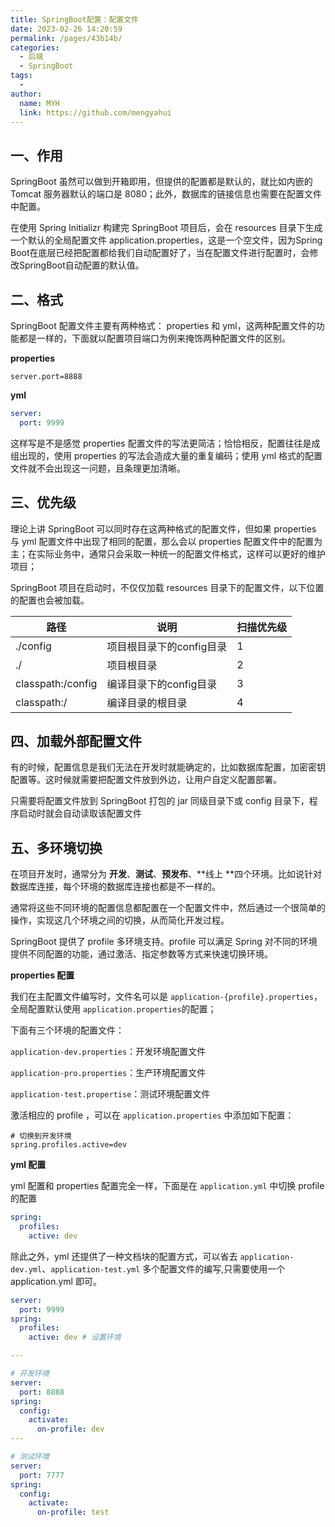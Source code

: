 ```yaml
---
title: SpringBoot配置：配置文件
date: 2023-02-26 14:20:59
permalink: /pages/43b14b/
categories:
  - 后端
  - SpringBoot
tags:
  - 
author: 
  name: MYH
  link: https://github.com/mengyahui
---
```

## 一、作用

SpringBoot 虽然可以做到开箱即用，但提供的配置都是默认的，就比如内嵌的 Tomcat 服务器默认的端口是 8080；此外，数据库的链接信息也需要在配置文件中配置。

在使用 Spring Initializr 构建完 SpringBoot 项目后，会在 resources 目录下生成一个默认的全局配置文件 application.properties，这是一个空文件，因为Spring Boot在底层已经把配置都给我们自动配置好了，当在配置文件进行配置时，会修改SpringBoot自动配置的默认值。

## 二、格式

SpringBoot 配置文件主要有两种格式： properties 和 yml，这两种配置文件的功能都是一样的，下面就以配置项目端口为例来掩饰两种配置文件的区别。

**properties**

```properties
server.port=8888
```

**yml**

```yaml
server:
  port: 9999
```

这样写是不是感觉 properties 配置文件的写法更简洁；恰恰相反，配置往往是成组出现的，使用 properties 的写法会造成大量的重复编码；使用 yml 格式的配置文件就不会出现这一问题，且条理更加清晰。

## 三、优先级

理论上讲 SpringBoot 可以同时存在这两种格式的配置文件，但如果 properties 与 yml 配置文件中出现了相同的配置，那么会以 properties 配置文件中的配置为主；在实际业务中，通常只会采取一种统一的配置文件格式，这样可以更好的维护项目；

SpringBoot 项目在启动时，不仅仅加载 resources 目录下的配置文件，以下位置的配置也会被加载。

| 路径              | 说明                     | 扫描优先级 |
| ----------------- | ------------------------ | ---------- |
| ./config          | 项目根目录下的config目录 | 1          |
| ./                | 项目根目录               | 2          |
| classpath:/config | 编译目录下的config目录   | 3          |
| classpath:/       | 编译目录的根目录         | 4          |

## 四、加载外部配置文件

有的时候，配置信息是我们无法在开发时就能确定的，比如数据库配置，加密密钥配置等。这时候就需要把配置文件放到外边，让用户自定义配置部署。

只需要将配置文件放到 SpringBoot 打包的 jar 同级目录下或 config 目录下，程序启动时就会自动读取该配置文件

## 五、多环境切换

在项目开发时，通常分为 **开发**、**测试**、**预发布**、**线上 **四个环境。比如说针对数据库连接，每个环境的数据库连接也都是不一样的。

通常将这些不同环境的配置信息都配置在一个配置文件中，然后通过一个很简单的操作，实现这几个环境之间的切换，从而简化开发过程。

SpringBoot 提供了 profile 多环境支持。profile 可以满足 Spring 对不同的环境提供不同配置的功能，通过激活、指定参数等方式来快速切换环境。

**properties 配置**

我们在主配置文件编写时，文件名可以是 `application-{profile}.properties`，全局配置默认使用 `application.properties`的配置；

下面有三个环境的配置文件：

`application-dev.properties`：开发环境配置文件

`application-pro.properties`：生产环境配置文件

`application-test.propertise`：测试环境配置文件

激活相应的 profile ，可以在 `application.properties` 中添加如下配置：

```properties
# 切换到开发环境
spring.profiles.active=dev 
```

**yml 配置**

yml 配置和 properties 配置完全一样，下面是在 `application.yml` 中切换 profile 的配置

```yaml
spring:
  profiles:
    active: dev
```

除此之外，yml 还提供了一种文档块的配置方式，可以省去  `application-dev.yml`、`application-test.yml` 多个配置文件的编写,只需要使用一个 application.yml 即可。

```yaml
server:
  port: 9999
spring:
  profiles:
    active: dev # 设置环境

---

# 开发环境
server:
  port: 8888
spring:
  config:
    activate:
      on-profile: dev
---

# 测试环境
server:
  port: 7777
spring:
  config:
    activate:
      on-profile: test
```

